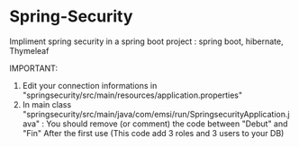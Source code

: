 # Spring-Security
Impliment spring security in a spring boot project : spring boot, hibernate, Thymeleaf

IMPORTANT:
1) Edit your connection informations in "springsecurity/src/main/resources/application.properties"
2) In main class "springsecurity/src/main/java/com/emsi/run/SpringsecurityApplication.java" :
You should remove (or comment) the code between "Debut" and "Fin" After the first use (This code add 3 roles and 3 users to your DB)

